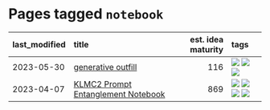 # Pages tagged `notebook`

|last_modified|title|est. idea maturity|tags
|:---|:---|---:|:---|
|2023-05-30|[generative outfill](../generative_outfill.md)|116|[![](https://img.shields.io/badge/tag-art-50c04b)](../tags/art.md) [![](https://img.shields.io/badge/tag-notebook-4072a1)](../tags/notebook.md) [![](https://img.shields.io/badge/tag-tooling-77485f)](../tags/tooling.md)|
|2023-04-07|[KLMC2 Prompt Entanglement Notebook](../klmc2-prompt-entanglement.md)|869|[![](https://img.shields.io/badge/tag-completed-22d494)](../tags/completed.md) [![](https://img.shields.io/badge/tag-notebook-4072a1)](../tags/notebook.md) [![](https://img.shields.io/badge/tag-prompting-abf295)](../tags/prompting.md) [![](https://img.shields.io/badge/tag-tooling-77485f)](../tags/tooling.md)|